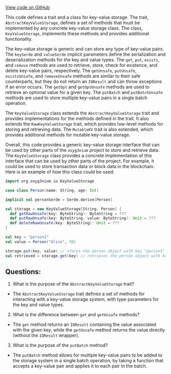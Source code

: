 [View code on GitHub](https://github.com/oxyg3nium/oxyg3nium/io/src/main/scala/org/oxyg3nium/io/KeyValueStorage.scala)

This code defines a trait and a class for key-value storage. The trait, `AbstractKeyValueStorage`, defines a set of methods that must be implemented by any concrete key-value storage class. The class, `KeyValueStorage`, implements these methods and provides additional functionality.

The key-value storage is generic and can store any type of key-value pairs. The `keySerde` and `valueSerde` implicit parameters define the serialization and deserialization methods for the key and value types. The `get`, `put`, `exists`, and `remove` methods are used to retrieve, store, check for existence, and delete key-value pairs, respectively. The `getUnsafe`, `putUnsafe`, `existsUnsafe`, and `removeUnsafe` methods are similar to their safe counterparts, but they do not return an `IOResult` and can throw exceptions if an error occurs. The `getOpt` and `getOptUnsafe` methods are used to retrieve an optional value for a given key. The `putBatch` and `putBatchUnsafe` methods are used to store multiple key-value pairs in a single batch operation.

The `KeyValueStorage` class extends the `AbstractKeyValueStorage` trait and provides implementations for the methods defined in the trait. It also extends the `RawKeyValueStorage` trait, which provides low-level methods for storing and retrieving data. The `MutableKV` trait is also extended, which provides additional methods for mutable key-value storage.

Overall, this code provides a generic key-value storage interface that can be used by other parts of the `oxyg3nium` project to store and retrieve data. The `KeyValueStorage` class provides a concrete implementation of this interface that can be used by other parts of the project. For example, it could be used to store transaction data or block data in the blockchain. Here is an example of how this class could be used:

```scala
import org.oxyg3nium.io.KeyValueStorage

case class Person(name: String, age: Int)

implicit val personSerde = Serde.derive[Person]

val storage = new KeyValueStorage[String, Person] {
  def getRawUnsafe(key: ByteString): ByteString = ???
  def putRawUnsafe(key: ByteString, value: ByteString): Unit = ???
  def deleteRawUnsafe(key: ByteString): Unit = ???
}

val key = "person1"
val value = Person("Alice", 30)

storage.put(key, value) // stores the person object with key "person1"
val retrieved = storage.get(key) // retrieves the person object with key "person1"
```
## Questions: 
 1. What is the purpose of the `AbstractKeyValueStorage` trait?
- The `AbstractKeyValueStorage` trait defines a set of methods for interacting with a key-value storage system, with type parameters for the key and value types. 

2. What is the difference between `get` and `getUnsafe` methods?
- The `get` method returns an `IOResult` containing the value associated with the given key, while the `getUnsafe` method returns the value directly (without the `IOResult` wrapper). 

3. What is the purpose of the `putBatch` method?
- The `putBatch` method allows for multiple key-value pairs to be added to the storage system in a single batch operation, by taking a function that accepts a key-value pair and applies it to each pair in the batch.